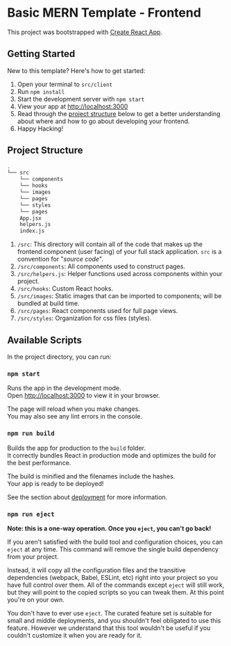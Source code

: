 # Basic MERN Template - Frontend

This project was bootstrapped with [Create React App](https://github.com/facebook/create-react-app).

## Getting Started

New to this template? Here's how to get started:

1. Open your terminal to `src/client`
2. Run `npm install`
3. Start the development server with `npm start`
4. View your app at [http://localhost:3000](http://localhost:3000)
5. Read through the [project structure](#project-structure) below to get a better understanding about where and how to go about developing your frontend.
6. Happy Hacking!

## Project Structure

```txt
.
└── src
    └── components
    └── hooks
    └── images
    └── pages
    └── styles
    └── pages
    App.jsx
    helpers.js
    index.js
```

1. `/src`: This directory will contain all of the code that makes up the frontend component (user facing) of your full stack application. `src` is a convention for "_source code_".
2. `/src/components`: All components used to construct pages.
3. `/src/helpers.js`: Helper functions used across components within your project.
4. `/src/hooks`: Custom React hooks.
5. `/src/images`: Static images that can be imported to components; will be bundled at build time.
6. `/src/pages`: React components used for full page views.
7. `/src/styles`: Organization for css files (styles).

## Available Scripts

In the project directory, you can run:

### `npm start`

Runs the app in the development mode.\
Open [http://localhost:3000](http://localhost:3000) to view it in your browser.

The page will reload when you make changes.\
You may also see any lint errors in the console.

### `npm run build`

Builds the app for production to the `build` folder.\
It correctly bundles React in production mode and optimizes the build for the best performance.

The build is minified and the filenames include the hashes.\
Your app is ready to be deployed!

See the section about [deployment](https://facebook.github.io/create-react-app/docs/deployment) for more information.

### `npm run eject`

**Note: this is a one-way operation. Once you `eject`, you can't go back!**

If you aren't satisfied with the build tool and configuration choices, you can `eject` at any time. This command will remove the single build dependency from your project.

Instead, it will copy all the configuration files and the transitive dependencies (webpack, Babel, ESLint, etc) right into your project so you have full control over them. All of the commands except `eject` will still work, but they will point to the copied scripts so you can tweak them. At this point you're on your own.

You don't have to ever use `eject`. The curated feature set is suitable for small and middle deployments, and you shouldn't feel obligated to use this feature. However we understand that this tool wouldn't be useful if you couldn't customize it when you are ready for it.
